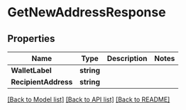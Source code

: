 # GetNewAddressResponse

## Properties
Name | Type | Description | Notes
------------ | ------------- | ------------- | -------------
**WalletLabel** | **string** |  | 
**RecipientAddress** | **string** |  | 

[[Back to Model list]](../README.md#documentation-for-models) [[Back to API list]](../README.md#documentation-for-api-endpoints) [[Back to README]](../README.md)


